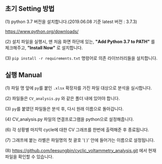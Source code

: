 ## 초기 Setting 방법

(1) python 3.7 버전을 설치합니다.(2019.06.08 기준 latest 버전 : 3.7.3)

https://www.python.org/downloads/ 

(2) 설치 파일을 실행시, 맨 처음 화면 하단에 있는, **"Add Python 3.7 to PATH"** 를 체크해주고, **"Install Now"** 로 설치합니다.

(3) `pip install -r requirements.txt` 명령어로 의존 라이브러리들을 설치합니다.



## 실행 Manual

(1) 파일 명 앞에 `py`를 붙인 `.xlsx` 확장자를 가진 파일 대상으로 분석을 실시합니다.

(2) 파일들은 `CV_analysis.py` 와 같은 폴더 내에 있어야 합니다.

(3) `py`를 붙였던 파일들은 분석 후, 다시 원래 이름으로 돌아갑니다.

(4) CV_analysis.py 파일의 연결프로그램을 python으로 설정해줍니다.

(6) 각 상황별 마지막 cycle에 대한 CV 그래프를 한번에 출력해준 후 종료됩니다.

(7) 그래프에 붙는 라벨은 파일명의 첫 괄호 '( )' 안에 들어가는 이름으로 설정됩니다.

(8) https://github.com/leesungbin/cyclic_voltammetry_analysis.git 에서 현재 파일을 확인할 수 있습니다.